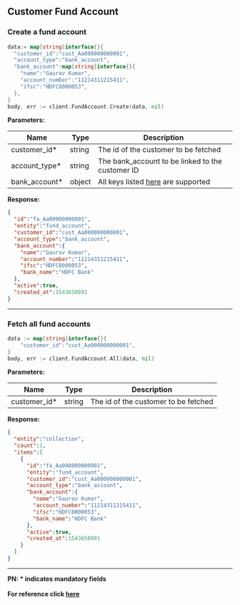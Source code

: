 ## Customer Fund Account

### Create a fund account
```go
data:= map[string]interface{}{
  "customer_id":"cust_Aa000000000001",
  "account_type":"bank_account",
  "bank_account":map[string]interface{}{
    "name":"Gaurav Kumar",
    "account_number":"11214311215411",
    "ifsc":"HDFC0000053",
  },
}
body, err := client.FundAccount.Create(data, nil)
```

**Parameters:**

| Name          | Type        | Description                                 |
|---------------|-------------|---------------------------------------------|
| customer_id*   | string      | The id of the customer to be fetched  |
| account_type* | string      | The bank_account to be linked to the customer ID  |
| bank_account* | object      | All keys listed [here](https://razorpay.com/docs/payments/customers/customer-fund-account-api/#create-a-fund-account) are supported |


**Response:**
```json
{
  "id":"fa_Aa00000000001",
  "entity":"fund_account",
  "customer_id":"cust_Aa000000000001",
  "account_type":"bank_account",
  "bank_account":{
    "name":"Gaurav Kumar",
    "account_number":"11214311215411",
    "ifsc":"HDFC0000053",
    "bank_name":"HDFC Bank"
  },
  "active":true,
  "created_at":1543650891
}
```
-------------------------------------------------------------------------------------------------------

### Fetch all fund accounts

```go
data := map[string]interface{}{
    "customer_id":"cust_Aa000000000001",
}
body, err := client.FundAccount.All(data, nil)
```

**Parameters:**

| Name          | Type        | Description                                 |
|---------------|-------------|---------------------------------------------|
| customer_id*   | string      | The id of the customer to be fetched  |

**Response:**
```json
{
  "entity":"collection",
  "count":1,
  "items":[
    {
      "id":"fa_Aa000000000001",
      "entity":"fund_account",
      "customer_id":"cust_Aa000000000001",
      "account_type":"bank_account",
      "bank_account":{
        "name":"Gaurav Kumar",
        "account_number":"11214311215411",
        "ifsc":"HDFC0000053",
        "bank_name":"HDFC Bank"
      },
      "active":true,
      "created_at":1543650891
    }
  ]
}
```
-------------------------------------------------------------------------------------------------------

**PN: * indicates mandatory fields**
<br>
<br>
**For reference click [here](https://razorpay.com/docs/payments/customers/customer-fund-account-api/)**